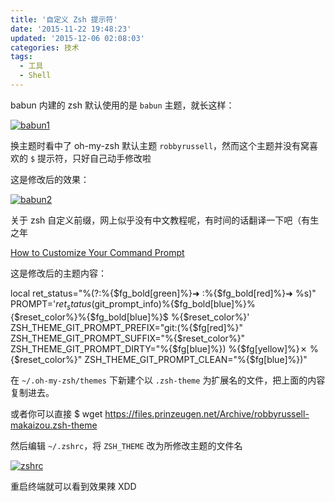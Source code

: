 ```yaml
---
title: '自定义 Zsh 提示符'
date: '2015-11-22 19:48:23'
updated: '2015-12-06 02:08:03'
categories: 技术
tags:
  - 工具
  - Shell
---
```



babun 内建的 zsh 默认使用的是 `babun` 主题，就长这样：

[![babun1](https://img.blessing.studio/images/2015/11/2015-11-22_01-18-44.png)](https://img.blessing.studio/images/2015/11/2015-11-22_01-18-44.png)

换主题时看中了 oh-my-zsh 默认主题 `robbyrussell`，然而这个主题并没有窝喜欢的 `$` 提示符，只好自己动手修改啦

这是修改后的效果：

[![babun2](https://img.blessing.studio/images/2015/11/2015-11-22_01-25-48.png)](https://img.blessing.studio/images/2015/11/2015-11-22_01-25-48.png)

关于 zsh 自定义前缀，网上似乎没有中文教程呢，有时间的话翻译一下吧（有生之年

[How to Customize Your Command Prompt](http://code.tutsplus.com/tutorials/how-to-customize-your-command-prompt--net-24083)

这是修改后的主题内容：

local ret_status="%(?:%{$fg_bold[green]%}➜ :%{$fg_bold[red]%}➜ %s)" PROMPT='${ret_status}%{$fg_bold[green]%}%p %{$fg[cyan]%}%c %{$fg_bold[blue]%}$(git_prompt_info)%{$fg_bold[blue]%}%{$reset_color%}%{$fg_bold[blue]%}$ %{$reset_color%}' ZSH_THEME_GIT_PROMPT_PREFIX="git:(%{$fg[red]%}" ZSH_THEME_GIT_PROMPT_SUFFIX="%{$reset_color%}" ZSH_THEME_GIT_PROMPT_DIRTY="%{$fg[blue]%}) %{$fg[yellow]%}✗ %{$reset_color%}" ZSH_THEME_GIT_PROMPT_CLEAN="%{$fg[blue]%})"

在 `~/.oh-my-zsh/themes` 下新建个以 `.zsh-theme` 为扩展名的文件，把上面的内容复制进去。

或者你可以直接 <span class="lang:sh decode:true crayon-inline ">$ wget https://files.prinzeugen.net/Archive/robbyrussell-makaizou.zsh-theme</span>

然后编辑 `~/.zshrc`，将 `ZSH_THEME` 改为所修改主题的文件名

[![zshrc](https://img.blessing.studio/images/2015/11/2015-11-22_03-44-07.png)](https://img.blessing.studio/images/2015/11/2015-11-22_03-44-07.png)

重启终端就可以看到效果辣 XDD



